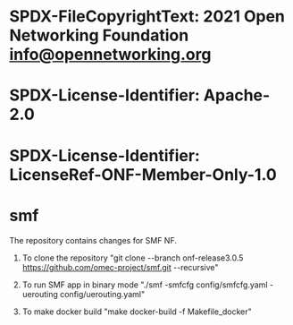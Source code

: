 # SPDX-FileCopyrightText: 2021 Open Networking Foundation <info@opennetworking.org>
#
# SPDX-License-Identifier: Apache-2.0
# SPDX-License-Identifier: LicenseRef-ONF-Member-Only-1.0
#
# smf

The repository contains changes for SMF NF.

1. To clone the repository
  "git clone --branch onf-release3.0.5 https://github.com/omec-project/smf.git --recursive"

2. To run SMF app in binary mode
  "./smf -smfcfg config/smfcfg.yaml -uerouting config/uerouting.yaml"

3. To make docker build
  "make docker-build -f Makefile_docker"
